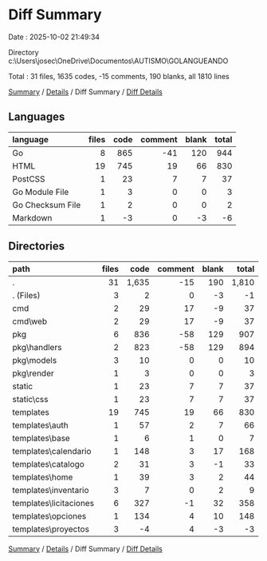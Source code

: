 # Diff Summary

Date : 2025-10-02 21:49:34

Directory c:\\Users\\josec\\OneDrive\\Documentos\\AUTISMO\\GOLANGUEANDO

Total : 31 files,  1635 codes, -15 comments, 190 blanks, all 1810 lines

[Summary](results.md) / [Details](details.md) / Diff Summary / [Diff Details](diff-details.md)

## Languages
| language | files | code | comment | blank | total |
| :--- | ---: | ---: | ---: | ---: | ---: |
| Go | 8 | 865 | -41 | 120 | 944 |
| HTML | 19 | 745 | 19 | 66 | 830 |
| PostCSS | 1 | 23 | 7 | 7 | 37 |
| Go Module File | 1 | 3 | 0 | 0 | 3 |
| Go Checksum File | 1 | 2 | 0 | 0 | 2 |
| Markdown | 1 | -3 | 0 | -3 | -6 |

## Directories
| path | files | code | comment | blank | total |
| :--- | ---: | ---: | ---: | ---: | ---: |
| . | 31 | 1,635 | -15 | 190 | 1,810 |
| . (Files) | 3 | 2 | 0 | -3 | -1 |
| cmd | 2 | 29 | 17 | -9 | 37 |
| cmd\\web | 2 | 29 | 17 | -9 | 37 |
| pkg | 6 | 836 | -58 | 129 | 907 |
| pkg\\handlers | 2 | 823 | -58 | 129 | 894 |
| pkg\\models | 3 | 10 | 0 | 0 | 10 |
| pkg\\render | 1 | 3 | 0 | 0 | 3 |
| static | 1 | 23 | 7 | 7 | 37 |
| static\\css | 1 | 23 | 7 | 7 | 37 |
| templates | 19 | 745 | 19 | 66 | 830 |
| templates\\auth | 1 | 57 | 2 | 7 | 66 |
| templates\\base | 1 | 6 | 1 | 0 | 7 |
| templates\\calendario | 1 | 148 | 3 | 17 | 168 |
| templates\\catalogo | 2 | 31 | 3 | -1 | 33 |
| templates\\home | 1 | 39 | 3 | 2 | 44 |
| templates\\inventario | 3 | 7 | 0 | 2 | 9 |
| templates\\licitaciones | 6 | 327 | -1 | 32 | 358 |
| templates\\opciones | 1 | 134 | 4 | 10 | 148 |
| templates\\proyectos | 3 | -4 | 4 | -3 | -3 |

[Summary](results.md) / [Details](details.md) / Diff Summary / [Diff Details](diff-details.md)